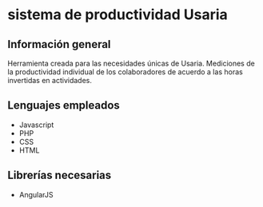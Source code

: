 # sistema de productividad Usaria


## Información general

Herramienta creada para las necesidades únicas de Usaria.
Mediciones de la productividad individual de los colaboradores de acuerdo a las horas invertidas en actividades.

## Lenguajes empleados

- Javascript
- PHP
- CSS
- HTML

## Librerías necesarias

- AngularJS
